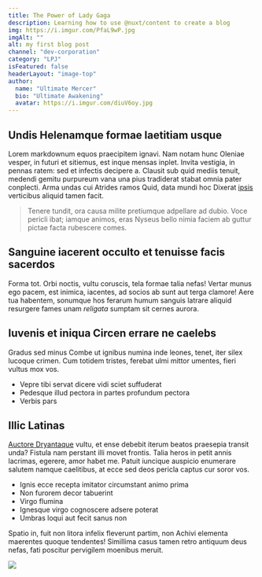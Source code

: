 ```yaml
---
title: The Power of Lady Gaga
description: Learning how to use @nuxt/content to create a blog
img: https://i.imgur.com/PfaL9wP.jpg
imgAlt: ""
alt: my first blog post
channel: "dev-corporation"
category: "LPJ"
isFeatured: false
headerLayout: "image-top"
author:
  name: "Ultimate Mercer"
  bio: "Ultimate Awakening"
  avatar: https://i.imgur.com/diuV6oy.jpg
---
```


## Undis Helenamque formae laetitiam usque

Lorem markdownum equos praecipitem ignavi. Nam notam hunc Oleniae vesper, in
futuri et sitiemus, est inque mensas inplet. Invita vestigia, in pennas ratem:
sed et infectis decipere a. Clausit sub quid mediis tenuit, medendi gemitu
purpureum vana una pius tradiderat stabat omnia pater conplecti. Arma undas cui
Atrides ramos Quid, data mundi hoc Dixerat [ipsis](#hac) verticibus aliquid
tamen facit.

> Tenere tundit, ora causa milite pretiumque adpellare ad dubio. Voce pericli
> ibat; iamque animos, eras Nyseus bello nimia faciem ab guttur pictae facta
> rubescere comes.

## Sanguine iacerent occulto et tenuisse facis sacerdos

Forma tot. Orbi noctis, vultu coruscis, tela formae talia nefas! Vertar munus
ego pacem, est inimica, iacentes, ad socios ab sunt aut terga clamore! Aere tua
habentem, sonumque hos ferarum humum sanguis latrare aliquid resurgere fames
unam _religata_ sumptam sit cernes aurora.

## Iuvenis et iniqua Circen errare ne caelebs

Gradus sed minus Combe ut ignibus numina inde leones, tenet, iter silex lucoque
crimen. Cum totidem tristes, ferebat ulmi mittor umentes, fieri vultus mox vos.

- Vepre tibi servat dicere vidi sciet suffuderat
- Pedesque illud pectora in partes profundum pectora
- Verbis pars

## Illic Latinas

[Auctore Dryantaque](#modo-mugitibus) vultu, et ense debebit iterum beatos
praesepia transit unda? Fistula nam perstant illi movet frontis. Talia heros in
petit annis lacrimas, egerere, amor habet me. Patuit iuncique auspicio enumerare
salutem namque caelitibus, at ecce sed deos pericla captus cur soror vos.

- Ignis ecce recepta imitator circumstant animo prima
- Non furorem decor tabuerint
- Virgo flumina
- Ignesque virgo cognoscere adsere poterat
- Umbras loqui aut fecit sanus non

Spatio in, fuit non litora infelix fleverunt partim, non Achivi elementa
maerentes quoque tendentes! Simillima casus tamen retro antiquum deus nefas,
fati poscitur pervigilem moenibus meruit.

<a href="https://i.imgur.com/PfaL9wP.jpg" target="_blank">
  <img src="https://i.imgur.com/PfaL9wP.jpg" class="img-fluid mx-auto d-block mb-3" />
</a>
